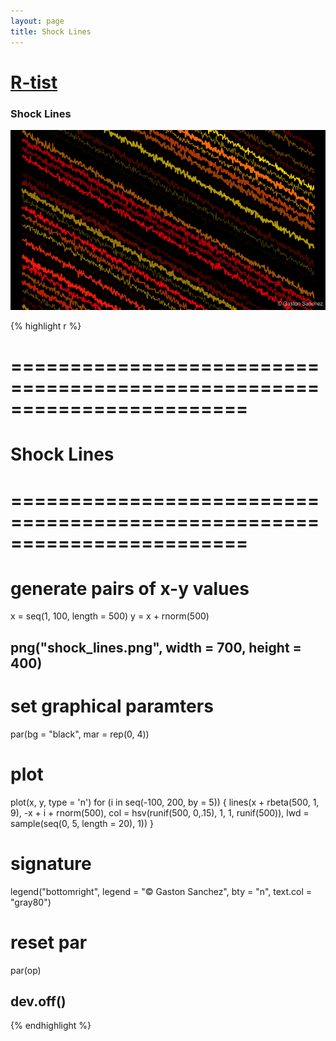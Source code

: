 ```yaml
---
layout: page
title: Shock Lines
---
```


# [R-tist](/work/rtist)

### Shock Lines
![](/images/rtist/shock_lines.png)

{% highlight r %}
# ========================================================================
# Shock Lines
# ========================================================================
# generate pairs of x-y values
x = seq(1, 100, length = 500)
y = x + rnorm(500)


## png("shock_lines.png", width = 700, height = 400)
# set graphical paramters
par(bg = "black", mar = rep(0, 4))
# plot
plot(x, y, type = 'n')
for (i in seq(-100, 200, by = 5))
{
  lines(x + rbeta(500, 1, 9), -x + i + rnorm(500), 
        col = hsv(runif(500, 0,.15), 1, 1, runif(500)), 
        lwd = sample(seq(0, 5, length = 20), 1))
}
# signature
legend("bottomright", legend = "© Gaston Sanchez", bty = "n", 
       text.col = "gray80")
# reset par
par(op)
## dev.off()
{% endhighlight %}